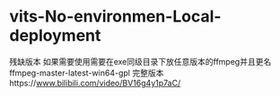 # vits-No-environmen-Local-deployment

残缺版本 如果需要使用需要在exe同级目录下放任意版本的ffmpeg并且更名ffmpeg-master-latest-win64-gpl
完整版本https://www.bilibili.com/video/BV16g4y1p7aC/

